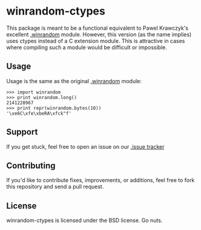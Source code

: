 winrandom-ctypes
================

This package is meant to be a functional equivalent to Pawel Krawczyk's excellent 
[.winrandom](http://ipsec.pl/winrandom) module. However, this version (as the
name implies) uses ctypes instead of a C extension module. This is attractive in
cases where compiling such a module would be difficult or impossible.

Usage
-----

Usage is the same as the original [.winrandom](http://ipsec.pl/winrandom) module:

    >>> import winrandom
    >>> print winrandom.long()
    2141228967
    >>> print repr(winrandom.bytes(10))
    '\xe6C\xfe\xbeRA\xfck"f'

Support
-------

If you get stuck, feel free to open an issue on our 
[.issue tracker](http://github.com/duointeractive/winrandom-ctypes/issues)

Contributing
------------

If you'd like to contribute fixes, improvements, or additions, feel free to fork
this repository and send a pull request.

License
-------
winrandom-ctypes is licensed under the BSD license. Go nuts.
